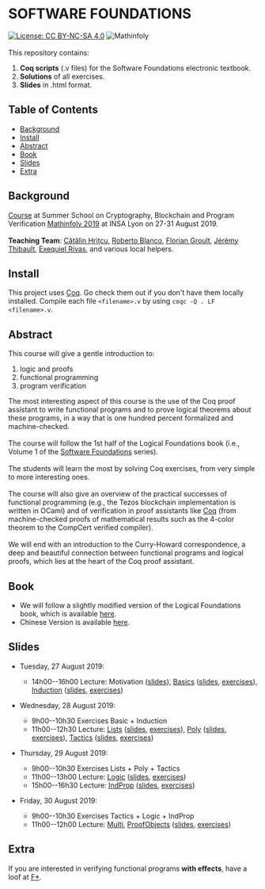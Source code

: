 # SOFTWARE FOUNDATIONS
[![License: CC BY-NC-SA 4.0](https://img.shields.io/badge/License-CC%20BY--NC--SA%204.0-lightgrey.svg)](http://creativecommons.org/licenses/by-nc-sa/4.0/)
![Mathinfoly](http://www.mathinfoly.org/assets/img/logo/logomathinfoly2.png)</br></br>
This repository contains:
1. **Coq scripts** (.v files) for the Software Foundations electronic textbook.
2. **Solutions** of all exercises.
3. **Slides** in .html format.

## Table of Contents

- [Background](#background)
- [Install](#install)
- [Abstract](#abstract)
- [Book](#book)
- [Slides](#slides)
- [Extra](#extra)

## Background
[Course](https://prosecco.gforge.inria.fr/personal/hritcu/teaching/lyon2019/) at Summer School on Cryptography, Blockchain and Program Verification [Mathinfoly 2019](http://www.mathinfoly.org/)
at INSA Lyon on 27-31 August 2019. </br></br>
**Teaching Team**: [Cătălin Hriţcu](http://prosecco.gforge.inria.fr/personal/hritcu/), [Roberto Blanco](https://robblanco.github.io/), [Florian Groult](https://github.com/floriangru), [Jérémy Thibault](http://perso.eleves.ens-rennes.fr/people/Jeremy.Thibault/), [Exequiel Rivas](https://dcc.fceia.unr.edu.ar/~erivas/), and various local helpers.

## Install
This project uses [Coq](https://coq.inria.fr/). Go check them out if you don't have them locally installed. Compile each file `<filename>.v` by using `coqc -Q . LF <filename>.v`.

## Abstract
This course will give a gentle introduction to: 
1. logic and proofs
2. functional programming
3. program verification

The most interesting aspect of this course is the use of the Coq proof assistant to write functional programs and to prove
logical theorems about these programs, in a way that is one hundred percent formalized and machine-checked. 
</br></br>
The course will follow the 1st half of the Logical Foundations book (i.e., Volume 1 of the [Software Foundations](https://softwarefoundations.cis.upenn.edu/) series). </br></br>
The students will learn the most by solving Coq exercises, from very simple to more interesting ones. </br></br>
The course will also give an overview of the practical successes of functional programming (e.g., the Tezos blockchain implementation is written in OCaml) and of verification in proof assistants like [Coq](https://coq.inria.fr/) (from machine-checked proofs of mathematical results such as the 4-color theorem to the CompCert verified compiler). </br></br>
We will end with an introduction to the Curry-Howard correspondence, a deep and beautiful connection between functional programs and logical proofs, which lies at the heart of the Coq proof assistant.

## Book
- We will follow a slightly modified version of the Logical Foundations book, which is available [here](https://prosecco.gforge.inria.fr/personal/hritcu/teaching/lyon2019/book/lf-current/index.html).
- Chinese Version is available [here](https://coq-zh.github.io/SF-zh/lf-current/index.html).

## Slides
- Tuesday, 27 August 2019:
   + 14h00--16h00 Lecture: Motivation ([slides](https://prosecco.gforge.inria.fr/personal/hritcu/teaching/lyon2019/Motivation.pdf)), [Basics](https://prosecco.gforge.inria.fr/personal/hritcu/teaching/lyon2019/book/lf-current/Basics.html) ([slides](https://prosecco.gforge.inria.fr/personal/hritcu/teaching/lyon2019/slides/Basics.html), [exercises](https://prosecco.gforge.inria.fr/personal/hritcu/teaching/lyon2019/book/lf-current/Basics.v)), [Induction](https://prosecco.gforge.inria.fr/personal/hritcu/teaching/lyon2019/book/lf-current/Induction.html) ([slides](https://prosecco.gforge.inria.fr/personal/hritcu/teaching/lyon2019/slides/Induction.html), [exercises](https://prosecco.gforge.inria.fr/personal/hritcu/teaching/lyon2019/book/lf-current/Induction.v))

- Wednesday, 28 August 2019:
   + 9h00--10h30 Exercises Basic + Induction
   + 11h00--12h30 Lecture: [Lists](https://prosecco.gforge.inria.fr/personal/hritcu/teaching/lyon2019/book/lf-current/Lists.html) ([slides](https://prosecco.gforge.inria.fr/personal/hritcu/teaching/lyon2019/slides/Lists.html), [exercises](https://prosecco.gforge.inria.fr/personal/hritcu/teaching/lyon2019/book/lf-current/Lists.v)), [Poly](https://prosecco.gforge.inria.fr/personal/hritcu/teaching/lyon2019/book/lf-current/Poly.html) ([slides](https://prosecco.gforge.inria.fr/personal/hritcu/teaching/lyon2019/slides/Poly.html), [exercises](https://prosecco.gforge.inria.fr/personal/hritcu/teaching/lyon2019/book/lf-current/Poly.v)), [Tactics](https://prosecco.gforge.inria.fr/personal/hritcu/teaching/lyon2019/book/lf-current/Tactics.html) ([slides](https://prosecco.gforge.inria.fr/personal/hritcu/teaching/lyon2019/slides/Tactics.html), [exercises](https://prosecco.gforge.inria.fr/personal/hritcu/teaching/lyon2019/book/lf-current/Tactics.v))

- Thursday, 29 August 2019:
   + 9h00--10h30 Exercises Lists + Poly + Tactics
   + 11h00--13h00 Lecture: [Logic](https://prosecco.gforge.inria.fr/personal/hritcu/teaching/lyon2019/book/lf-current/Logic.html) ([slides](https://prosecco.gforge.inria.fr/personal/hritcu/teaching/lyon2019/slides/Logic.html), [exercises](https://prosecco.gforge.inria.fr/personal/hritcu/teaching/lyon2019/book/lf-current/Logic.v))
   + 15h00--16h30 Lecture: [IndProp](https://prosecco.gforge.inria.fr/personal/hritcu/teaching/lyon2019/book/lf-current/IndProp.html) ([slides](https://prosecco.gforge.inria.fr/personal/hritcu/teaching/lyon2019/slides/IndProp.html), [exercises](https://prosecco.gforge.inria.fr/personal/hritcu/teaching/lyon2019/book/lf-current/IndProp.v))

- Friday, 30 August 2019:
   + 9h00--10h30 Exercises Tactics + Logic + IndProp
   + 11h00--12h00 Lecture: [Multi](https://prosecco.gforge.inria.fr/personal/hritcu/teaching/lyon2019/Multi.v), [ProofObjects](https://prosecco.gforge.inria.fr/personal/hritcu/teaching/lyon2019/book/lf-current/ProofObjects.html) ([slides](https://prosecco.gforge.inria.fr/personal/hritcu/teaching/lyon2019/slides/ProofObjects.html), [exercises](https://prosecco.gforge.inria.fr/personal/hritcu/teaching/lyon2019/book/lf-current/ProofObjects.v))

## Extra
If you are interested in verifying functional programs **with effects**, have a loof at [F*](https://www.fstar-lang.org).
